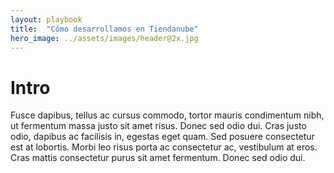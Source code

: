 ```yaml
---
layout: playbook
title:  "Cómo desarrollamos en Tiendanube"
hero_image: ../assets/images/header@2x.jpg
---
```


# Intro
Fusce dapibus, tellus ac cursus commodo, tortor mauris condimentum nibh, ut fermentum massa justo sit amet risus. Donec sed odio dui. Cras justo odio, dapibus ac facilisis in, egestas eget quam. Sed posuere consectetur est at lobortis. Morbi leo risus
porta ac consectetur ac, vestibulum at eros. Cras mattis consectetur purus sit amet fermentum. Donec sed odio dui.